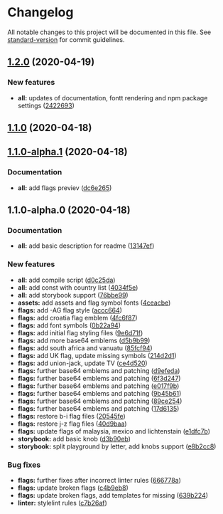 # Changelog

All notable changes to this project will be documented in this file. See [standard-version](https://github.com/conventional-changelog/standard-version) for commit guidelines.

## [1.2.0](https://github.com/adam-sokolowski/flags/compare/v1.1.0...v1.2.0) (2020-04-19)


### New features

* **all:** updates of documentation, fontt rendering and npm package settings ([2422693](https://github.com/adam-sokolowski/flags/commit/242269384abf6300780aac96709ca11146dff67c))

## [1.1.0](https://github.com/adam-sokolowski/flags/compare/v1.1.0-alpha.1...v1.1.0) (2020-04-18)

## [1.1.0-alpha.1](https://github.com/adam-sokolowski/flags/compare/v1.1.0-alpha.0...v1.1.0-alpha.1) (2020-04-18)


### Documentation

* **all:** add flags previev ([dc6e265](https://github.com/adam-sokolowski/flags/commit/dc6e265d87e4e92e2140caf5d17b9b5c9ff6d68c))

## 1.1.0-alpha.0 (2020-04-18)


### Documentation

* **all:** add basic description for readme ([13147ef](https://github.com/adam-sokolowski/flags/commit/13147ef49776c85e1082faf3ff94704e8f72fcd1))


### New features

* **all:** add compile script ([d0c25da](https://github.com/adam-sokolowski/flags/commit/d0c25daf72b0609ec9d678cc54dde24ef8d87839))
* **all:** add const with country list ([4034f5e](https://github.com/adam-sokolowski/flags/commit/4034f5ec377d41eb3c0e32ace1673ce2f41015a7))
* **all:** add storybook support ([76bbe99](https://github.com/adam-sokolowski/flags/commit/76bbe997a5e247e78e8dd0bbbb54f53f81a48bb9))
* **assets:** add assets and flag symbol fonts ([4ceacbe](https://github.com/adam-sokolowski/flags/commit/4ceacbe52ade527661d8a9bff603d25b7d88c69e))
* **flags:** add -AG flag style ([accc664](https://github.com/adam-sokolowski/flags/commit/accc664b59746302fc0c0255951b4643e50951c8))
* **flags:** add croatia flag emblem ([4fc6f87](https://github.com/adam-sokolowski/flags/commit/4fc6f87c597f2ee31817e5d8f4cee2081799a5bb))
* **flags:** add font symbols ([0b22a94](https://github.com/adam-sokolowski/flags/commit/0b22a94201fa3db742738dd42f55dad044ab0156))
* **flags:** add initial flag styling files ([9e6d71f](https://github.com/adam-sokolowski/flags/commit/9e6d71f1559824debc09790b6a779640167144a7))
* **flags:** add more base64 emblems ([d5b9b99](https://github.com/adam-sokolowski/flags/commit/d5b9b99ba0497bcfc11fbea1a0e6e665d386fbaa))
* **flags:** add south africa and vanuatu ([85fcf94](https://github.com/adam-sokolowski/flags/commit/85fcf947cb100680c5f692545358f67cf555192c))
* **flags:** add UK flag, update missing symbols ([214d2d1](https://github.com/adam-sokolowski/flags/commit/214d2d154ef1b9af5ced746206b7ef08c9ea5971))
* **flags:** add union-jack, update TV ([ce4d520](https://github.com/adam-sokolowski/flags/commit/ce4d520966d15a83e2fde9c656ef795c16550d68))
* **flags:** further base64 emblems and patching ([d9efeda](https://github.com/adam-sokolowski/flags/commit/d9efedac565cf53f6f6e4068211acc4f98d23b3a))
* **flags:** further base64 emblems and patching ([6f3d247](https://github.com/adam-sokolowski/flags/commit/6f3d2477f8c89aa1b1e7b2d52ca5d87693d6514f))
* **flags:** further base64 emblems and patching ([e017f9b](https://github.com/adam-sokolowski/flags/commit/e017f9b27d4299af919737d9a36576dcfd802f85))
* **flags:** further base64 emblems and patching ([9b45b61](https://github.com/adam-sokolowski/flags/commit/9b45b61779c48601f6960596a9c71347a2ba8f5d))
* **flags:** further base64 emblems and patching ([89ce254](https://github.com/adam-sokolowski/flags/commit/89ce2547e811ec6c4905d6562c534ffad243e6ec))
* **flags:** further base64 emblems and patching ([17d6135](https://github.com/adam-sokolowski/flags/commit/17d61351989a8e364e1704f7de462b784b04df39))
* **flags:** restore b-i flag files ([20545fe](https://github.com/adam-sokolowski/flags/commit/20545feb05fbe0710b6c0459a9b71f388b773874))
* **flags:** restore j-z flag files ([40d9baa](https://github.com/adam-sokolowski/flags/commit/40d9baad39272e1cb32f9eb4b80411f00c80fcd6))
* **flags:** update flags of malaysia, mexico and lichtenstain ([e1dfc7b](https://github.com/adam-sokolowski/flags/commit/e1dfc7b0c4fe842a862ca1883056c380c4fc14c4))
* **storybook:** add basic knob ([d3b90eb](https://github.com/adam-sokolowski/flags/commit/d3b90ebb73838714442336dc6789e02bb5daadfb))
* **storybook:** split playground by letter, add knobs support ([e8b2cc8](https://github.com/adam-sokolowski/flags/commit/e8b2cc88c8d2561c0075599d4f6821431eba8b5a))


### Bug fixes

* **flags:** further fixes after incorrect linter rules ([666778a](https://github.com/adam-sokolowski/flags/commit/666778a8d5f82123fdd99cfa978022bfef09bde0))
* **flags:** update broken flags ([c4b9eb8](https://github.com/adam-sokolowski/flags/commit/c4b9eb80f961f86f4217a6c3d13139da85a68d49))
* **flags:** update broken flags, add templates for missing ([639b224](https://github.com/adam-sokolowski/flags/commit/639b224e05552686165a22ec116e3c25ce97a346))
* **linter:** stylelint rules ([c7b26af](https://github.com/adam-sokolowski/flags/commit/c7b26af911c4aabc15c7a7f56f7b2d4781311103))
